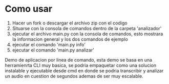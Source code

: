 # Como usar
1. Hacer un fork o descargar el archivo zip con el codigo
2. Situarse con la consola de comandos dentro de la carpeta 'analizador'
3. ejecutar el archivo main.py con la consola de comandos, esto mostrara la informacion general y los dos comandos de ejemplo
4. ejecutar el comando 'main.py info'
5. ejecutar el comando 'main.py analizar'

Demo de aplicacion por linea de comando, esta demo se basa en una herramienrta CLI muy basica, se podria empaquetar como una solucion instalable y ejecutable desde cmd en donde se podria transcribir y analizar un audio en cuestion de segundos ademas de ser muy escalable.